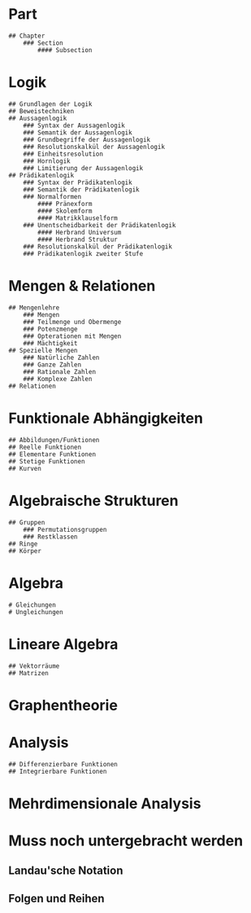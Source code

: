 # Part
	## Chapter
		### Section
			#### Subsection

# Logik
	## Grundlagen der Logik
	## Beweistechniken
	## Aussagenlogik
		### Syntax der Aussagenlogik
		### Semantik der Aussagenlogik
		### Grundbegriffe der Aussagenlogik
		### Resolutionskalkül der Aussagenlogik
		### Einheitsresolution
		### Hornlogik
		### Limitierung der Aussagenlogik
	## Prädikatenlogik
		### Syntax der Prädikatenlogik
		### Semantik der Prädikatenlogik
		### Normalformen
			#### Pränexform
			#### Skolemform
			#### Matrikklauselform
		### Unentscheidbarkeit der Prädikatenlogik
			#### Herbrand Universum
			#### Herbrand Struktur
		### Resolutionskalkül der Prädikatenlogik
		### Prädikatenlogik zweiter Stufe


# Mengen & Relationen
	## Mengenlehre
		### Mengen
		### Teilmenge und Obermenge
		### Potenzmenge
		### Opterationen mit Mengen
		### Mächtigkeit
	## Spezielle Mengen
		### Natürliche Zahlen
		### Ganze Zahlen
		### Rationale Zahlen
		### Komplexe Zahlen
	## Relationen
		

# Funktionale Abhängigkeiten
	## Abbildungen/Funktionen
	## Reelle Funktionen
	## Elementare Funktionen
	## Stetige Funktionen
	## Kurven

# Algebraische Strukturen
	## Gruppen
		### Permutationsgruppen
		### Restklassen
	## Ringe
	## Körper

# Algebra
	# Gleichungen
	# Ungleichungen

# Lineare Algebra
	## Vektorräume
	## Matrizen

# Graphentheorie

# Analysis
	## Differenzierbare Funktionen
	## Integrierbare Funktionen

# Mehrdimensionale Analysis








# Muss noch untergebracht werden
## Landau'sche Notation
## Folgen und Reihen
